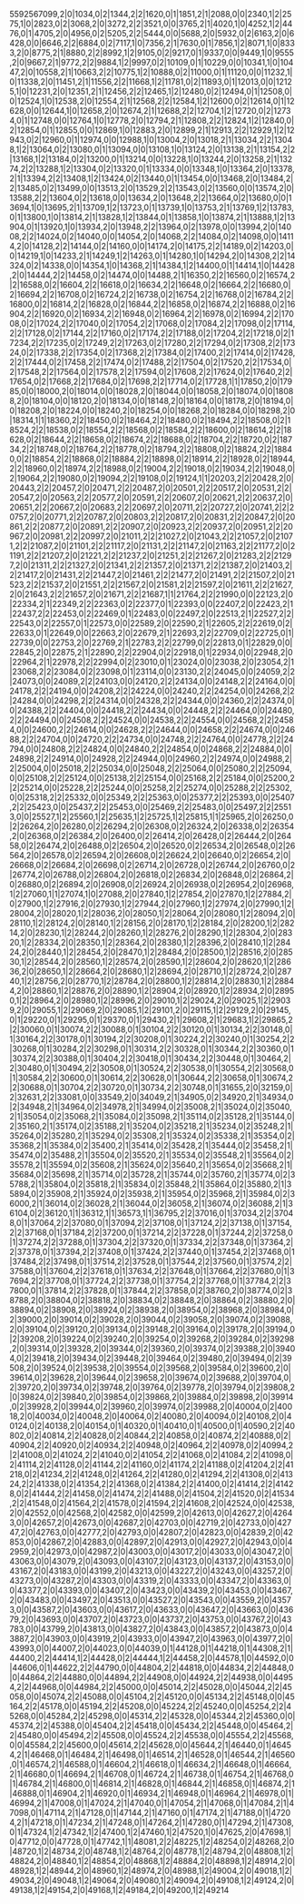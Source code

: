 5592567099,2|0|1034,0|2|1344,2|2|1620,0|1|1851,2|1|2088,0|0|2340,1|2|2575,1|0|2823,0|2|3068,2|0|3272,2|2|3521,0|0|3765,2|1|4020,1|0|4252,1|2|4476,0|1|4705,2|0|4956,0|2|5205,2|2|5444,0|0|5688,2|0|5932,0|2|6163,2|0|6428,0|0|6646,2|2|6884,0|2|7117,1|0|7356,2|1|7630,0|1|7856,1|2|8071,1|0|8333,2|0|8775,2|1|8880,2|2|8992,1|2|9105,0|2|9217,0|1|9337,0|0|9449,1|0|9555,2|0|9667,2|1|9772,2|2|9884,1|2|9997,0|2|10109,0|1|10229,0|0|10341,1|0|10447,2|0|10558,2|1|10663,2|2|10775,1|2|10888,0|2|11000,0|1|11120,0|0|11232,1|0|11338,2|0|11451,2|1|11556,2|2|11668,1|2|11781,0|2|11893,0|1|12013,0|0|12125,1|0|12231,2|0|12351,2|1|12456,2|2|12465,1|2|12480,0|2|12494,0|1|12508,0|0|12524,1|0|12538,2|0|12554,2|1|12568,2|2|12584,1|2|12600,0|2|12614,0|1|12628,0|0|12644,1|0|12658,2|0|12674,2|1|12688,2|2|12704,1|2|12720,0|2|12734,0|1|12748,0|0|12764,1|0|12778,2|0|12794,2|1|12808,2|2|12824,1|2|12840,0|2|12854,0|1|12855,0|0|12869,1|0|12883,2|0|12899,2|1|12913,2|2|12929,1|2|12943,0|2|12960,0|1|12974,0|0|12988,1|0|13004,2|0|13018,2|1|13034,2|2|13048,1|2|13064,0|2|13080,0|1|13094,0|0|13108,1|0|13124,2|0|13138,2|1|13154,2|2|13168,1|2|13184,0|2|13200,0|1|13214,0|0|13228,1|0|13244,2|0|13258,2|1|13274,2|2|13288,1|2|13304,0|2|13320,0|1|13334,0|0|13348,1|0|13364,2|0|13378,2|1|13394,2|2|13408,1|2|13424,0|2|13440,0|1|13454,0|0|13468,2|0|13484,2|2|13485,0|2|13499,0|0|13513,2|0|13529,2|2|13543,0|2|13560,0|0|13574,2|0|13588,2|2|13604,0|2|13618,0|0|13634,2|0|13648,2|2|13664,0|2|13680,0|0|13694,1|0|13695,2|1|13709,1|2|13723,0|1|13739,1|0|13753,2|1|13769,1|2|13783,0|1|13800,1|0|13814,2|1|13828,1|2|13844,0|1|13858,1|0|13874,2|1|13888,1|2|13904,0|1|13920,1|0|13934,2|0|13948,2|2|13964,0|2|13978,0|0|13994,2|0|14008,2|2|14024,0|2|14040,0|0|14054,2|0|14068,2|2|14084,0|2|14098,0|0|14114,2|0|14128,2|2|14144,0|2|14160,0|0|14174,2|0|14175,2|2|14189,0|2|14203,0|0|14219,1|0|14233,2|1|14249,1|2|14263,0|1|14280,1|0|14294,2|0|14308,2|2|14324,0|2|14338,0|0|14354,1|0|14368,2|1|14384,1|2|14400,0|1|14414,1|0|14428,2|0|14444,2|2|14458,0|2|14474,0|0|14488,2|1|16350,2|2|16560,0|2|16574,2|2|16588,0|2|16604,2|2|16618,0|2|16634,2|2|16648,0|2|16664,2|2|16680,0|2|16694,2|2|16708,0|2|16724,2|2|16738,0|2|16754,2|2|16768,0|2|16784,2|2|16800,0|2|16814,2|2|16828,0|2|16844,2|2|16858,0|2|16874,2|2|16888,0|2|16904,2|2|16920,0|2|16934,2|2|16948,0|2|16964,2|2|16978,0|2|16994,2|2|17008,0|2|17024,2|2|17040,0|2|17054,2|2|17068,0|2|17084,2|2|17098,0|2|17114,2|2|17128,0|2|17144,2|2|17160,0|2|17174,2|2|17188,0|2|17204,2|2|17218,0|2|17234,2|2|17235,0|2|17249,2|2|17263,0|2|17280,2|2|17294,0|2|17308,2|2|17324,0|2|17338,2|2|17354,0|2|17368,2|2|17384,0|2|17400,2|2|17414,0|2|17428,2|2|17444,0|2|17458,2|2|17474,0|2|17488,2|2|17504,0|2|17520,2|2|17534,0|2|17548,2|2|17564,0|2|17578,2|2|17594,0|2|17608,2|2|17624,0|2|17640,2|2|17654,0|2|17668,2|2|17684,0|2|17698,2|2|17714,0|2|17728,1|1|17850,2|0|17985,0|0|18000,2|0|18014,0|0|18028,2|0|18044,0|0|18058,2|0|18074,0|0|18088,2|0|18104,0|0|18120,2|0|18134,0|0|18148,2|0|18164,0|0|18178,2|0|18194,0|0|18208,2|0|18224,0|0|18240,2|0|18254,0|0|18268,2|0|18284,0|0|18298,2|0|18314,1|1|18360,2|2|18450,0|2|18464,2|2|18480,0|2|18494,2|2|18508,0|2|18524,2|2|18538,0|2|18554,2|2|18568,0|2|18584,2|2|18600,0|2|18614,2|2|18628,0|2|18644,2|2|18658,0|2|18674,2|2|18688,0|2|18704,2|2|18720,0|2|18734,2|2|18748,0|2|18764,2|2|18778,0|2|18794,2|2|18808,0|2|18824,2|2|18840,0|2|18854,2|2|18868,0|2|18884,2|2|18898,0|2|18914,2|2|18928,0|2|18944,2|2|18960,0|2|18974,2|2|18988,0|2|19004,2|2|19018,0|2|19034,2|2|19048,0|2|19064,2|2|19080,0|2|19094,2|2|19108,0|2|19124,1|1|20203,2|2|20428,2|0|20443,2|2|20457,2|0|20471,2|2|20487,2|0|20501,2|2|20517,2|0|20531,2|2|20547,2|0|20563,2|2|20577,2|0|20591,2|2|20607,2|0|20621,2|2|20637,2|0|20651,2|2|20667,2|0|20683,2|2|20697,2|0|20711,2|2|20727,2|0|20741,2|2|20757,2|0|20771,2|2|20787,2|0|20803,2|2|20817,2|0|20831,2|2|20847,2|0|20861,2|2|20877,2|0|20891,2|2|20907,2|0|20923,2|2|20937,2|0|20951,2|2|20967,2|0|20981,2|2|20997,2|0|21011,2|2|21027,2|0|21043,2|2|21057,2|0|21071,2|2|21087,2|0|21101,2|2|21117,2|0|21131,2|2|21147,2|0|21163,2|2|21177,2|0|21191,2|2|21207,2|0|21221,2|2|21237,2|0|21251,2|2|21267,2|0|21283,2|2|21297,2|0|21311,2|2|21327,2|0|21341,2|2|21357,2|0|21371,2|2|21387,2|0|21403,2|2|21417,2|0|21431,2|2|21447,2|0|21461,2|2|21477,2|0|21491,2|2|21507,2|0|21523,2|2|21537,2|0|21551,2|2|21567,2|0|21581,2|2|21597,2|0|21611,2|2|21627,2|0|21643,2|2|21657,2|0|21671,2|2|21687,1|1|21764,2|2|21990,0|0|22123,2|0|22334,2|1|22349,2|2|22363,0|2|22377,0|1|22393,0|0|22407,2|0|22423,2|1|22437,2|2|22453,0|2|22469,0|1|22483,0|0|22497,2|0|22513,2|1|22527,2|2|22543,0|2|22557,0|1|22573,0|0|22589,2|0|22590,2|1|22605,2|2|22619,0|2|22633,0|1|22649,0|0|22663,2|0|22679,2|1|22693,2|2|22709,0|2|22725,0|1|22739,0|0|22753,2|0|22769,2|1|22783,2|2|22799,0|2|22813,0|1|22829,0|0|22845,2|0|22875,2|1|22890,2|2|22904,0|2|22918,0|1|22934,0|0|22948,2|0|22964,2|1|22978,2|2|22994,0|2|23010,0|1|23024,0|0|23038,2|0|23054,2|1|23068,2|2|23084,0|2|23098,0|1|23114,0|0|23130,2|2|24045,0|0|24059,2|2|24073,0|0|24089,2|2|24103,0|0|24120,2|2|24134,0|0|24148,2|2|24164,0|0|24178,2|2|24194,0|0|24208,2|2|24224,0|0|24240,2|2|24254,0|0|24268,2|2|24284,0|0|24298,2|2|24314,0|0|24328,2|2|24344,0|0|24360,2|2|24374,0|0|24388,2|2|24404,0|0|24418,2|2|24434,0|0|24448,2|2|24464,0|0|24480,2|2|24494,0|0|24508,2|2|24524,0|0|24538,2|2|24554,0|0|24568,2|2|24584,0|0|24600,2|2|24614,0|0|24628,2|2|24644,0|0|24658,2|2|24674,0|0|24688,2|2|24704,0|0|24720,2|2|24734,0|0|24748,2|2|24764,0|0|24778,2|2|24794,0|0|24808,2|2|24824,0|0|24840,2|2|24854,0|0|24868,2|2|24884,0|0|24898,2|2|24914,0|0|24928,2|2|24944,0|0|24960,2|2|24974,0|0|24988,2|2|25004,0|0|25018,2|2|25034,0|0|25048,2|2|25064,0|0|25080,2|2|25094,0|0|25108,2|2|25124,0|0|25138,2|2|25154,0|0|25168,2|2|25184,0|0|25200,2|2|25214,0|0|25228,2|2|25244,0|0|25258,2|2|25274,0|0|25288,2|2|25302,0|0|25318,2|2|25332,0|0|25349,2|2|25363,0|0|25377,2|2|25393,0|0|25407,2|2|25423,0|0|25437,2|2|25453,0|0|25469,2|2|25483,0|0|25497,2|2|25513,0|0|25527,1|2|25560,1|2|25635,1|2|25725,1|2|25815,1|1|25965,2|0|26250,0|2|26264,2|0|26280,0|2|26294,2|0|26308,0|2|26324,2|0|26338,0|2|26354,2|0|26368,0|2|26384,2|0|26400,0|2|26414,2|0|26428,0|2|26444,2|0|26458,0|2|26474,2|0|26488,0|2|26504,2|0|26520,0|2|26534,2|0|26548,0|2|26564,2|0|26578,0|2|26594,2|0|26608,0|2|26624,2|0|26640,0|2|26654,2|0|26668,0|2|26684,2|0|26698,0|2|26714,2|0|26728,0|2|26744,2|0|26760,0|2|26774,2|0|26788,0|2|26804,2|0|26818,0|2|26834,2|0|26848,0|2|26864,2|0|26880,0|2|26894,2|0|26908,0|2|26924,2|0|26938,0|2|26954,2|0|26968,1|2|27060,1|1|27074,1|0|27088,2|0|27840,1|2|27854,2|0|27870,1|2|27884,2|0|27900,1|2|27916,2|0|27930,1|2|27944,2|0|27960,1|2|27974,2|0|27990,1|2|28004,2|0|28020,1|2|28036,2|0|28050,1|2|28064,2|0|28080,1|2|28094,2|0|28110,1|2|28124,2|0|28140,1|2|28156,2|0|28170,1|2|28184,2|0|28200,1|2|28214,2|0|28230,1|2|28244,2|0|28260,1|2|28276,2|0|28290,1|2|28304,2|0|28320,1|2|28334,2|0|28350,1|2|28364,2|0|28380,1|2|28396,2|0|28410,1|2|28424,2|0|28440,1|2|28454,2|0|28470,1|2|28484,2|0|28500,1|2|28516,2|0|28530,1|2|28544,2|0|28560,1|2|28574,2|0|28590,1|2|28604,2|0|28620,1|2|28636,2|0|28650,1|2|28664,2|0|28680,1|2|28694,2|0|28710,1|2|28724,2|0|28740,1|2|28756,2|0|28770,1|2|28784,2|0|28800,1|2|28814,2|0|28830,1|2|28844,2|0|28860,1|2|28876,2|0|28890,1|2|28904,2|0|28920,1|2|28934,2|0|28950,1|2|28964,2|0|28980,1|2|28996,2|0|29010,1|2|29024,2|0|29025,1|2|29039,2|0|29055,1|2|29069,2|0|29085,1|2|29101,2|0|29115,1|2|29129,2|0|29145,0|1|29220,0|1|29295,0|1|29370,0|1|29430,2|1|29608,2|1|29683,1|2|29865,2|2|30060,0|1|30074,2|2|30088,0|1|30104,2|2|30120,0|1|30134,2|2|30148,0|1|30164,2|2|30178,0|1|30194,2|2|30208,0|1|30224,2|2|30240,0|1|30254,2|2|30268,0|1|30284,2|2|30298,0|1|30314,2|2|30328,0|1|30344,2|2|30360,0|1|30374,2|2|30388,0|1|30404,2|2|30418,0|1|30434,2|2|30448,0|1|30464,2|2|30480,0|1|30494,2|2|30508,0|1|30524,2|2|30538,0|1|30554,2|2|30568,0|1|30584,2|2|30600,0|1|30614,2|2|30628,0|1|30644,2|2|30658,0|1|30674,2|2|30688,0|1|30704,2|2|30720,0|1|30734,2|2|30748,0|1|31655,2|0|32159,0|2|32631,2|2|33081,0|0|33549,2|0|34049,2|1|34905,0|2|34920,2|1|34934,0|2|34948,2|1|34964,0|2|34978,2|1|34994,0|2|35008,2|1|35024,0|2|35040,2|1|35054,0|2|35068,2|1|35084,0|2|35098,2|1|35114,0|2|35128,2|1|35144,0|2|35160,2|1|35174,0|2|35188,2|1|35204,0|2|35218,2|1|35234,0|2|35248,2|1|35264,0|2|35280,2|1|35294,0|2|35308,2|1|35324,0|2|35338,2|1|35354,0|2|35368,2|1|35384,0|2|35400,2|1|35414,0|2|35428,2|1|35444,0|2|35458,2|1|35474,0|2|35488,2|1|35504,0|2|35520,2|1|35534,0|2|35548,2|1|35564,0|2|35578,2|1|35594,0|2|35608,2|1|35624,0|2|35640,2|1|35654,0|2|35668,2|1|35684,0|2|35698,2|1|35714,0|2|35728,2|1|35744,0|2|35760,2|1|35774,0|2|35788,2|1|35804,0|2|35818,2|1|35834,0|2|35848,2|1|35864,0|2|35880,2|1|35894,0|2|35908,2|1|35924,0|2|35938,2|1|35954,0|2|35968,2|1|35984,0|2|36000,2|1|36014,0|2|36028,2|1|36044,0|2|36058,2|1|36074,0|2|36088,2|1|36104,0|2|36120,1|1|36312,1|1|36573,1|1|36795,2|2|37016,0|1|37034,2|2|37048,0|1|37064,2|2|37080,0|1|37094,2|2|37108,0|1|37124,2|2|37138,0|1|37154,2|2|37168,0|1|37184,2|2|37200,0|1|37214,2|2|37228,0|1|37244,2|2|37258,0|1|37274,2|2|37288,0|1|37304,2|2|37320,0|1|37334,2|2|37348,0|1|37364,2|2|37378,0|1|37394,2|2|37408,0|1|37424,2|2|37440,0|1|37454,2|2|37468,0|1|37484,2|2|37498,0|1|37514,2|2|37528,0|1|37544,2|2|37560,0|1|37574,2|2|37588,0|1|37604,2|2|37618,0|1|37634,2|2|37648,0|1|37664,2|2|37680,0|1|37694,2|2|37708,0|1|37724,2|2|37738,0|1|37754,2|2|37768,0|1|37784,2|2|37800,0|1|37814,2|2|37828,0|1|37844,2|2|37858,0|2|38760,2|0|38774,0|2|38788,2|0|38804,0|2|38818,2|0|38834,0|2|38848,2|0|38864,0|2|38880,2|0|38894,0|2|38908,2|0|38924,0|2|38938,2|0|38954,0|2|38968,2|0|38984,0|2|39000,2|0|39014,0|2|39028,2|0|39044,0|2|39058,2|0|39074,0|2|39088,2|0|39104,0|2|39120,2|0|39134,0|2|39148,2|0|39164,0|2|39178,2|0|39194,0|2|39208,2|0|39224,0|2|39240,2|0|39254,0|2|39268,2|0|39284,0|2|39298,2|0|39314,0|2|39328,2|0|39344,0|2|39360,2|0|39374,0|2|39388,2|0|39404,0|2|39418,2|0|39434,0|2|39448,2|0|39464,0|2|39480,2|0|39494,0|2|39508,2|0|39524,0|2|39538,2|0|39554,0|2|39568,2|0|39584,0|2|39600,2|0|39614,0|2|39628,2|0|39644,0|2|39658,2|0|39674,0|2|39688,2|0|39704,0|2|39720,2|0|39734,0|2|39748,2|0|39764,0|2|39778,2|0|39794,0|2|39808,2|0|39824,0|2|39840,2|0|39854,0|2|39868,2|0|39884,0|2|39898,2|0|39914,0|2|39928,2|0|39944,0|2|39960,2|0|39974,0|2|39988,2|0|40004,0|2|40018,2|0|40034,0|2|40048,2|0|40064,0|2|40080,2|0|40094,0|2|40108,2|0|40124,0|2|40138,2|0|40154,0|1|40320,0|1|40410,0|1|40500,0|1|40590,2|2|40802,0|2|40814,2|2|40828,0|2|40844,2|2|40858,0|2|40874,2|2|40888,0|2|40904,2|2|40920,0|2|40934,2|2|40948,0|2|40964,2|2|40978,0|2|40994,2|2|41008,0|2|41024,2|2|41040,0|2|41054,2|2|41068,0|2|41084,2|2|41098,0|2|41114,2|2|41128,0|2|41144,2|2|41160,0|2|41174,2|2|41188,0|2|41204,2|2|41218,0|2|41234,2|2|41248,0|2|41264,2|2|41280,0|2|41294,2|2|41308,0|2|41324,2|2|41338,0|2|41354,2|2|41368,0|2|41384,2|2|41400,0|2|41414,2|2|41428,0|2|41444,2|2|41458,0|2|41474,2|2|41488,0|2|41504,2|2|41520,0|2|41534,2|2|41548,0|2|41564,2|2|41578,0|2|41594,2|2|41608,2|0|42524,0|0|42538,2|0|42552,0|0|42568,2|0|42582,0|0|42599,2|0|42613,0|0|42627,2|0|42643,0|0|42657,2|0|42673,0|0|42687,2|0|42703,0|0|42719,2|0|42733,0|0|42747,2|0|42763,0|0|42777,2|0|42793,0|0|42807,2|0|42823,0|0|42839,2|0|42853,0|0|42867,2|0|42883,0|0|42897,2|0|42913,0|0|42927,2|0|42943,0|0|42959,2|0|42973,0|0|42987,2|0|43003,0|0|43017,2|0|43033,0|0|43047,2|0|43063,0|0|43079,2|0|43093,0|0|43107,2|0|43123,0|0|43137,2|0|43153,0|0|43167,2|0|43183,0|0|43199,2|0|43213,0|0|43227,2|0|43243,0|0|43257,2|0|43273,0|0|43287,2|0|43303,0|0|43319,2|0|43333,0|0|43347,2|0|43363,0|0|43377,2|0|43393,0|0|43407,2|0|43423,0|0|43439,2|0|43453,0|0|43467,2|0|43483,0|0|43497,2|0|43513,0|0|43527,2|0|43543,0|0|43559,2|0|43573,0|0|43587,2|0|43603,0|0|43617,2|0|43633,0|0|43647,2|0|43663,0|0|43679,2|0|43693,0|0|43707,2|0|43723,0|0|43737,2|0|43753,0|0|43767,2|0|43783,0|0|43799,2|0|43813,0|0|43827,2|0|43843,0|0|43857,2|0|43873,0|0|43887,2|0|43903,0|0|43919,2|0|43933,0|0|43947,2|0|43963,0|0|43977,2|0|43993,0|0|44007,2|0|44023,0|0|44039,0|1|44128,0|1|44218,0|1|44308,2|1|44400,2|2|44414,1|2|44428,0|2|44444,1|2|44458,2|0|44578,1|0|44592,0|0|44606,0|1|44622,2|2|44790,0|0|44804,2|2|44818,0|0|44834,2|2|44848,0|0|44864,2|2|44880,0|0|44894,2|2|44908,0|0|44924,2|2|44938,0|0|44954,2|2|44968,0|0|44984,2|2|45000,0|0|45014,2|2|45028,0|0|45044,2|2|45058,0|0|45074,2|2|45088,0|0|45104,2|2|45120,0|0|45134,2|2|45148,0|0|45164,2|2|45178,0|0|45194,2|2|45208,0|0|45224,2|2|45240,0|0|45254,2|2|45268,0|0|45284,2|2|45298,0|0|45314,2|2|45328,0|0|45344,2|2|45360,0|0|45374,2|2|45388,0|0|45404,2|2|45418,0|0|45434,2|2|45448,0|0|45464,2|2|45480,0|0|45494,2|2|45508,0|0|45524,2|2|45538,0|0|45554,2|2|45568,0|0|45584,2|2|45600,0|0|45614,2|2|45628,0|0|45644,2|1|46440,0|1|46454,2|1|46468,0|1|46484,2|1|46498,0|1|46514,2|1|46528,0|1|46544,2|1|46560,0|1|46574,2|1|46588,0|1|46604,2|1|46618,0|1|46634,2|1|46648,0|1|46664,2|1|46680,0|1|46694,2|1|46708,0|1|46724,2|1|46738,0|1|46754,2|1|46768,0|1|46784,2|1|46800,0|1|46814,2|1|46828,0|1|46844,2|1|46858,0|1|46874,2|1|46888,0|1|46904,2|1|46920,0|1|46934,2|1|46948,0|1|46964,2|1|46978,0|1|46994,2|1|47008,0|1|47024,2|1|47040,0|1|47054,2|1|47068,0|1|47084,2|1|47098,0|1|47114,2|1|47128,0|1|47144,2|1|47160,0|1|47174,2|1|47188,0|1|47204,2|1|47218,0|1|47234,2|1|47248,0|1|47264,2|1|47280,0|1|47294,2|1|47308,0|1|47324,1|2|47342,1|2|47400,1|2|47460,1|2|47520,1|0|47625,2|0|47698,1|0|47712,0|0|47728,0|1|47742,1|1|48081,2|2|48225,1|2|48254,0|2|48268,2|0|48720,1|2|48734,2|0|48748,1|2|48764,2|0|48778,1|2|48794,2|0|48808,1|2|48824,2|0|48840,1|2|48854,2|0|48868,1|2|48884,2|0|48898,1|2|48914,2|0|48928,1|2|48944,2|0|48960,1|2|48974,2|0|48988,1|2|49004,2|0|49018,1|2|49034,2|0|49048,1|2|49064,2|0|49080,1|2|49094,2|0|49108,1|2|49124,2|0|49138,1|2|49154,2|0|49168,1|2|49184,2|0|49200,1|2|49214
